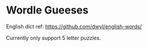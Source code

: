 # Wordle Gueeses

English dict ref: https://github.com/dwyl/english-words/

Currently only support 5 letter puzzles.
